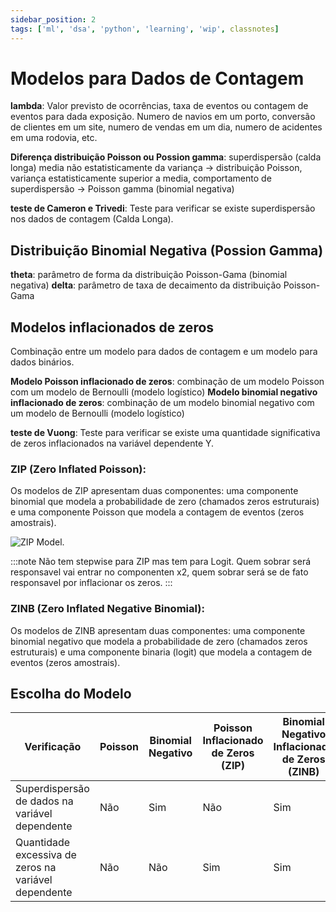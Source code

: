 ```yaml
---
sidebar_position: 2
tags: ['ml', 'dsa', 'python', 'learning', 'wip', classnotes]
---
```

# Modelos para Dados de Contagem

**lambda**: Valor previsto de ocorrências, taxa de eventos ou contagem de eventos para dada exposição. Numero de navios em um porto, conversão de clientes em um site, numero de vendas em um dia, numero de acidentes em uma rodovia, etc.

**Diferença distribuição Poisson ou Possion gamma**: superdispersão (calda longa) media não estatisticamente da variança -> distribuição Poisson, variança estatisticamente  superior a media, comportamento de superdispersão -> Poisson gamma (binomial negativa)

**teste de Cameron e Trivedi**: Teste para verificar se existe superdispersão nos dados de contagem (Calda Longa).

## Distribuição Binomial Negativa (Possion Gamma)

**theta**: parâmetro de forma da distribuição Poisson-Gama (binomial negativa)
**delta**: parâmetro de taxa de decaimento da distribuição Poisson-Gama

## Modelos inflacionados de zeros
Combinação entre um modelo para dados de contagem e um modelo para dados binários.

**Modelo Poisson inflacionado de zeros**: combinação de um modelo Poisson com um modelo de Bernoulli (modelo logístico)
**Modelo binomial negativo inflacionado de zeros**: combinação de um modelo binomial negativo com um modelo de Bernoulli (modelo logístico)

**teste de Vuong**: Teste para verificar se existe uma quantidade significativa de zeros inflacionados na variável dependente Y.

### ZIP (Zero Inflated Poisson):
Os modelos de ZIP apresentam duas componentes: uma componente binomial que modela a probabilidade de zero (chamados zeros estruturais) e uma componente Poisson que modela a contagem de eventos (zeros amostrais).

![ZIP Model.](https://encrypted-tbn0.gstatic.com/images?q=tbn:ANd9GcS4BUr0ooloOJ_fy7gHzSNbr8D6y7N5_s_NFA&s)

:::note
Não tem stepwise para ZIP mas tem para Logit. Quem sobrar será responsavel vai entrar no componenten x2, quem sobrar será se de fato responsavel por inflacionar os zeros.
:::

### ZINB (Zero Inflated Negative Binomial):
Os modelos de ZINB apresentam duas componentes: uma componente binomial negativo que modela a probabilidade de zero (chamados zeros estruturais) e uma componente binaria (logit) que modela a contagem de eventos (zeros amostrais).

## Escolha do Modelo

| Verificação | Poisson | Binomial Negativo | Poisson Inflacionado de Zeros (ZIP) | Binomial Negativo Inflacionado de Zeros (ZINB) |
| --- | --- | --- | --- | --- |
| Superdispersão de dados na variável dependente | Não | Sim | Não | Sim |
| Quantidade excessiva de zeros na variável dependente | Não | Não | Sim | Sim |

